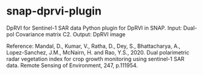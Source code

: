 # snap-dprvi-plugin
 DpRVI for Sentinel-1 SAR data
Python plugin for DpRVI in SNAP.
Input: Dual-pol Covariance matrix C2.
Output: DpRVI image

Reference:
Mandal, D., Kumar, V., Ratha, D., Dey, S., Bhattacharya, A., Lopez-Sanchez, J.M., McNairn, H. and Rao, Y.S., 2020. Dual polarimetric radar vegetation index for crop growth monitoring using sentinel-1 SAR data. Remote Sensing of Environment, 247, p.111954.
